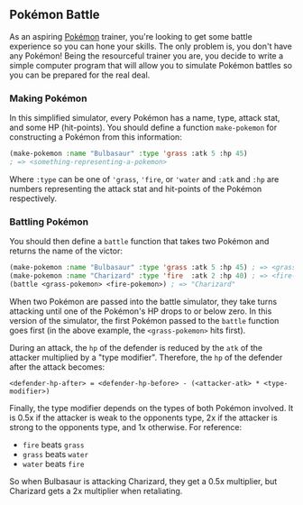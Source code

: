 ## Pokémon Battle

As an aspiring [Pokémon][pokemon] trainer, you're looking to get some battle
experience so you can hone your skills. The only problem is, you don't have any
Pokémon! Being the resourceful trainer you are, you decide to write a simple
computer program that will allow you to simulate Pokémon battles so you can be
prepared for the real deal.

### Making Pokémon

In this simplified simulator, every Pokémon has a name, type, attack stat, and
some HP (hit-points). You should define a function `make-pokemon` for
constructing a Pokémon from this information:

```lisp
(make-pokemon :name "Bulbasaur" :type 'grass :atk 5 :hp 45)
; => <something-representing-a-pokemon>
```

Where `:type` can be one of `'grass`, `'fire`, or `'water` and `:atk` and `:hp`
are numbers representing the attack stat and hit-points of the Pokémon
respectively.

### Battling Pokémon

You should then define a `battle` function that takes two Pokémon and returns
the name of the victor:

```lisp
(make-pokemon :name "Bulbasaur" :type 'grass :atk 5 :hp 45) ; => <grass-pokemon>
(make-pokemon :name "Charizard" :type 'fire  :atk 2 :hp 40) ; => <fire-pokemon>
(battle <grass-pokemon> <fire-pokemon>) ; => "Charizard"
```

When two Pokémon are passed into the battle simulator, they take turns attacking
until one of the Pokémon's HP drops to or below zero. In this version of the
simulator, the first Pokémon passed to the `battle` function goes first (in the
above example, the `<grass-pokemon>` hits first).

During an attack, the `hp` of the defender is reduced by the `atk` of the
attacker multiplied by a "type modifier". Therefore, the `hp` of the defender
after the attack becomes:

```
<defender-hp-after> = <defender-hp-before> - (<attacker-atk> * <type-modifier>)
```

Finally, the type modifier depends on the types of both Pokémon involved. It is
0.5x if the attacker is weak to the opponents type, 2x if the attacker is strong
to the opponents type, and 1x otherwise. For reference:

  - `fire`  beats `grass`
  - `grass` beats `water`
  - `water` beats `fire`

So when Bulbasaur is attacking Charizard, they get a 0.5x multiplier, but
Charizard gets a 2x multiplier when retaliating.

[pokemon]: https://en.wikipedia.org/wiki/Pok%C3%A9mon
